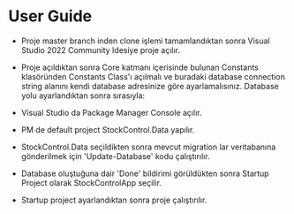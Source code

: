 # User Guide
- Proje master branch inden clone işlemi tamamlandıktan sonra Visual Studio 2022 Community Idesiye proje açılır. 
- Proje açıldıktan sonra Core katmanı içerisinde bulunan Constants klasöründen Constants Class'ı açılmalı ve buradaki database connection string alanını kendi database adresinize göre ayarlamalısınız. Database yolu ayarlandıktan sonra sırasıyla:

- Visual Studio da Package Manager Console açılır.
- PM de default project StockControl.Data yapılır.
- StockControl.Data seçildikten sonra mevcut migration lar veritabanına gönderilmek için 'Update-Database' kodu çalıştırılır.
- Database oluştuğuna dair 'Done' bildirimi görüldükten sonra Startup Project olarak StockControlApp seçilir.
- Startup project ayarlandıktan sonra proje çalıştırılır.
